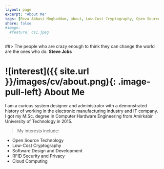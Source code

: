 ```yaml
---
layout: page
excerpt: "About Me"
tags: [Reza Abbasi Moghaddam, about, Low-Cost Cryptography, Open Source Technology]
share: false
#image:
  #feature: cs1.jpeg
---
```


##> The people who are crazy enough to think they can change the world are the ones who do. **Steve Jobs**

# ![interest]({{ site.url }}/images/cv/about.png){: .image-pull-left} About Me

I am a curious system designer and administrator with a demonstrated history of working in the electronic manufacturing industry and IT company. I got my M.Sc. degree in Computer Hardware Engineering from Amirkabir University of Technology in 2015.

> My interests include:

+ Open Source Technology
+ Low-Cost Cryptography
+ Software Design and Development
+ RFID Security and Privacy
+ Cloud Computing
